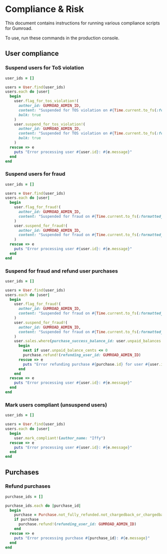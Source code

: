 # Compliance & Risk

This document contains instructions for running various compliance scripts for Gumroad.

To use, run these commands in the production console.

## User compliance

### Suspend users for ToS violation

```rb
user_ids = []

users = User.find(user_ids)
users.each do |user|
  begin
    user.flag_for_tos_violation!(
      author_id: GUMROAD_ADMIN_ID,
      content: "Suspended for TOS violation on #{Time.current.to_fs(:formatted_date_full_month)}",
      bulk: true
    )
    user.suspend_for_tos_violation!(
      author_id: GUMROAD_ADMIN_ID,
      content: "Suspended for TOS violation on #{Time.current.to_fs(:formatted_date_full_month)}",
      bulk: true
    )
  rescue => e
    puts "Error processing user #{user.id}: #{e.message}"
  end
end
```

### Suspend users for fraud

```rb
user_ids = []

users = User.find(user_ids)
users.each do |user|
  begin
    user.flag_for_fraud!(
      author_id: GUMROAD_ADMIN_ID,
      content: "Suspended for fraud on #{Time.current.to_fs(:formatted_date_full_month)}"
    )
    user.suspend_for_fraud!(
      author_id: GUMROAD_ADMIN_ID,
      content: "Suspended for fraud on #{Time.current.to_fs(:formatted_date_full_month)}"
    )
  rescue => e
    puts "Error processing user #{user.id}: #{e.message}"
  end
end
```

### Suspend for fraud and refund user purchases

```rb
user_ids = []

users = User.find(user_ids)
users.each do |user|
  begin
    user.flag_for_fraud!(
      author_id: GUMROAD_ADMIN_ID,
      content: "Suspended for fraud on #{Time.current.to_fs(:formatted_date_full_month)}"
    )
    user.suspend_for_fraud!(
      author_id: GUMROAD_ADMIN_ID,
      content: "Suspended for fraud on #{Time.current.to_fs(:formatted_date_full_month)}"
    )
    user.sales.where(purchase_success_balance_id: user.unpaid_balances.pluck(:id)).not_fully_refunded.not_chargedback_or_chargedback_reversed.each do |purchase|
      begin
        next if user.unpaid_balance_cents <= 0
        purchase.refund!(refunding_user_id: GUMROAD_ADMIN_ID)
      rescue => e
        puts "Error refunding purchase #{purchase.id} for user #{user.id}: #{e.message}"
      end
    end
  rescue => e
    puts "Error processing user #{user.id}: #{e.message}"
  end
end
```

### Mark users compliant (unsuspend users)

```rb
user_ids = []

users = User.find(user_ids)
users.each do |user|
  begin
    user.mark_compliant!(author_name: "Iffy")
  rescue => e
    puts "Error processing user #{user.id}: #{e.message}"
  end
end
```

## Purchases

### Refund purchases

```rb
purchase_ids = []

purchase_ids.each do |purchase_id|
  begin
    purchase = Purchase.not_fully_refunded.not_chargedback_or_chargedback_reversed.find_by(id: purchase_id)
    if purchase
      purchase.refund!(refunding_user_id: GUMROAD_ADMIN_ID)
    end
  rescue => e
    puts "Error processing purchase #{purchase_id}: #{e.message}"
  end
end
```
